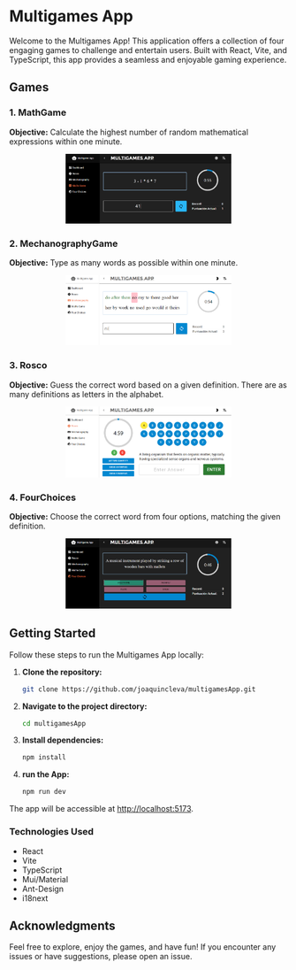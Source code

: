 # Multigames App

Welcome to the Multigames App! This application offers a collection of four engaging games to challenge and entertain users. Built with React, Vite, and TypeScript, this app provides a seamless and enjoyable gaming experience.

## Games

### 1. MathGame

**Objective:** Calculate the highest number of random mathematical expressions within one minute.
<p align="center">
  <img src="./src/assets/MathGameImage.png" alt="MathGame" width="300"/>
</p>

### 2. MechanographyGame

**Objective:** Type as many words as possible within one minute.

<p align="center">
  <img src="./src/assets/MechanographyImage.png" alt="MathGame" width="300"/>
</p>

### 3. Rosco

**Objective:** Guess the correct word based on a given definition. There are as many definitions as letters in the alphabet.

<p align="center">
  <img src="./src/assets/RoscoImage.png" alt="MathGame" width="300"/>
</p>

### 4. FourChoices

**Objective:** Choose the correct word from four options, matching the given definition.

<p align="center">
  <img src="./src/assets/FourChoicesImage.png" alt="MathGame" width="300"/>
</p>

## Getting Started

Follow these steps to run the Multigames App locally:

1. **Clone the repository:**

   ```bash
   git clone https://github.com/joaquincleva/multigamesApp.git

2. **Navigate to the project directory:**

   ```bash
   cd multigamesApp

3. **Install dependencies:**

   ```bash
   npm install

4. **run the App:**

   ```bash
   npm run dev

The app will be accessible at [http://localhost:5173](http://localhost:5173).

### Technologies Used

- React
- Vite
- TypeScript
- Mui/Material
- Ant-Design
- i18next

## Acknowledgments

Feel free to explore, enjoy the games, and have fun! If you encounter any issues or have suggestions, please open an issue.
